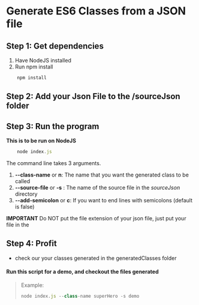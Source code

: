 # Generate ES6 Classes from a JSON file

## Step 1: Get dependencies
1) Have NodeJS installed
2) Run npm install
```javascript
	npm install
```

## Step 2: Add your Json File to the **/sourceJson** folder

## Step 3: Run the program
**This is to be run on NodeJS**
```javascript
	node index.js
```
> 
The command line takes 3 arguments.
1) **--class-name** or **n**: The name that you want the generated class to be called
2) **--source-file** or **-s** : The name of the source file in the *sourceJson* directory
3) **--add-semicolon** or **c**: If you want to end lines with semicolons (default is false)

**IMPORTANT**
Do NOT put the file extension of your json file, just put your file in the 

## Step 4: Profit
 - check our your classes generated in the generatedClasses folder

#### Run this script for a demo, and checkout the files generated
> Example:
>```javascript
> node index.js --class-name superHero -s demo

